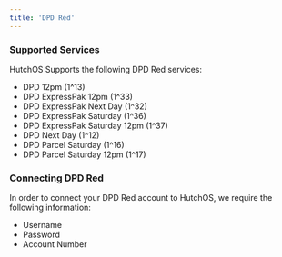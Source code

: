 ```yaml
---
title: 'DPD Red'
---
```


### Supported Services

HutchOS Supports the following DPD Red services:

- DPD 12pm (1^13)
- DPD ExpressPak 12pm (1^33)
- DPD ExpressPak Next Day (1^32)
- DPD ExpressPak Saturday (1^36)
- DPD ExpressPak Saturday 12pm (1^37)
- DPD Next Day (1^12)
- DPD Parcel Saturday (1^16)
- DPD Parcel Saturday 12pm (1^17)

### Connecting DPD Red

In order to connect your DPD Red account to HutchOS, we require the following information:

- Username
- Password
- Account Number
